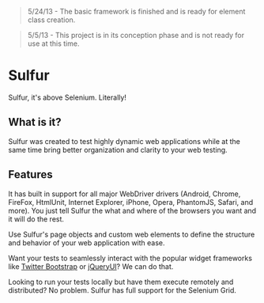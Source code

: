 > 5/24/13 - The basic framework is finished and is ready for element class creation.

> 5/5/13 - This project is in its conception phase and is not ready for use at this time.

# Sulfur

Sulfur, it's above Selenium. Literally!

## What is it?

Sulfur was created to test highly dynamic web applications while at the same time bring better organization and clarity to your web testing. 

## Features

It has built in support for all major WebDriver drivers (Android, Chrome, FireFox, HtmlUnit, Internet Explorer, iPhone, Opera, PhantomJS, Safari, and more). You just tell Sulfur the what and where of the browsers you want and it will do the rest.

Use Sulfur's page objects and custom web elements to define the structure and behavior of your web application with ease.

Want your tests to seamlessly interact with the popular widget frameworks like [Twitter Bootstrap][1] or [jQueryUI][2]? We can do that.

Looking to run your tests locally but have them execute remotely and distributed? No problem. Sulfur has full support for the Selenium Grid.

[1]: http://twitter.github.io/bootstrap/ "Twitter Bootstrap"
[2]: http://jqueryui.com/ "jQueryUI"
